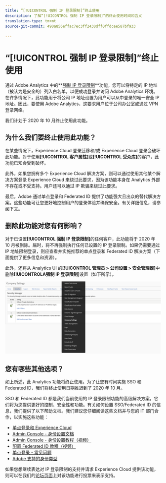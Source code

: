 ```yaml
---
title: “[!UICONTROL 强制 IP 登录限制]”终止使用
description: 了解“[!UICONTROL 强制 IP 登录限制]”的终止使用时间和含义
translation-type: tm+mt
source-git-commit: 490a856effac7ec3ff2430dff0ffdcee587bf933

---
```



# “[!UICONTROL 强制 IP 登录限制]”终止使用

通过 Adobe Analytics 中的&#x200B;**[强制 IP 登录限制](/help/admin/company/security-manager.md)**功能，您可以将特定的 IP 地址（被认为是安全的）列入白名单，以便成功登录并访问 Adobe Analytics 环境。在许多情况下，此功能用于将公司 IP 地址设置为用户可以从中登录的唯一安全 IP 地址。因此，要使用 Adobe Analytics，这要求用户位于公司办公室或通过 VPN 登录网络。

我们计划于 2020 年 10 月终止使用此功能。

## 为什么我们要终止使用此功能？

在某些情况下，Experience Cloud 登录迁移和/或 Experience Cloud 登录会破坏此功能。对于使用&#x200B;**[!UICONTROL 客户属性]**&#x200B;或&#x200B;**[!UICONTROL 受众库]**&#x200B;的客户，此功能已知会受到破坏。

此外，如果您拥有多个 Experience Cloud 解决方案，则可以通过使用其他某个解决方案登录 Experience Cloud 来绕过此要求，因为该功能本身在 Analytics 外部不存在或不受支持。用户还可以通过 IP 欺骗来绕过此要求。

最后，Adobe 通过单点登录和 Federated ID 提供了功能强大且出众的替代解决方案。这些功能可让您更好地控制用户的登录体验并确保安全。有关详细信息，请参阅下文。

## 删除此功能对您有何影响？

对于已设置&#x200B;**[!UICONTROL 强制 IP 登录限制]**&#x200B;的任何客户，此功能将于 2020 年 10 月被删除。届时，将不再强制执行任何已设置的 IP 登录限制。如果仍需要通过 IP 地址限制登录，则应查看并实施推荐的单点登录和 Federated ID 解决方案（下面提供了更多信息和资源）。

此外，还将从 Analytics UI 的&#x200B;**[!UICONTROL 管理员 > 公司设置 > 安全管理器]**&#x200B;中删除&#x200B;**[!UICONTROLA强制 IP 登录限制]**&#x200B;设置（如下所示）。

![](assets/sec-manager2.png)

## 您有哪些其他选项？

如上所述，此 Analytics 功能将终止使用。为了让您有时间实施 SSO 和 Federated ID，我们将终止使用日期推迟到了 2020 年 10 月。

SSO 和 Federated ID 都是我们当前使用的 IP 登录限制功能的高级解决方案，它们将为您提供更好的控制、安全性和功能。有关如何设置 SSO/Federated ID 的信息，我们提供了以下帮助文档。我们建议您仔细阅读这些文档并与您的 IT 部门合作，以实施这些功能：

* [单点登录和 Experience Cloud](https://spark.adobe.com/page/JeSB8EPEQIvjD/)
* [Admin Console - 身份设置文档](https://helpx.adobe.com/cn/enterprise/using/set-up-identity.html)
* [Admin Console - 身份设置教程（视频）](https://helpx.adobe.com/cn/enterprise/how-to/identity-directories-domains.html?playlist=/ccx/v1/collection/product/enterprise/topics/enterprise-identity/collection.ccx.js&amp;ref=helpx.adobe.com)
* [配置 Federated ID 教程（视频）](https://helpx.adobe.com/cn/enterprise/how-to/identity-configure-ids.html?playlist=/ccx/v1/collection/product/enterprise/topics/enterprise-identity/collection.ccx.js&amp;ref=helpx.adobe.com)
* [单点登录 - 常见问题](https://helpx.adobe.com/cn/enterprise/using/sso-faq.html)
* [Adobe 支持的身份类型](https://helpx.adobe.com/cn/enterprise/using/identity.html)

如果您想继续表达对 IP 登录限制的支持并请求 Experience Cloud 提供该功能，则可以在我们的[论坛页面](https://forums.adobe.com/ideas/11648)上对该功能进行投票来表示支持。